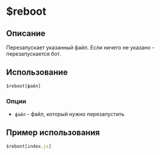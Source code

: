 # $reboot

## Описание
Перезапускает указанный файл. Если ничего не указано - перезапускается бот.

## Использование
```js
$reboot[файл]
```

### Опции
- `файл` - файл, который нужно перезапустить

## Пример использования
```javascript
$reboot[index.js]
```
